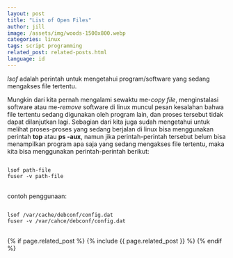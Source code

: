 ```yaml
---
layout: post
title: "List of Open Files"
author: jill
image: /assets/img/woods-1500x800.webp
categories: linux
tags: script programming
related_post: related-posts.html
language: id
---
```


<em>lsof</em> adalah perintah untuk mengetahui program/software yang sedang mengakses file tertentu.

Mungkin dari kita pernah mengalami sewaktu me-<em>copy file</em>, menginstalasi software 
atau me-<em>remove</em> software di linux muncul pesan kesalahan bahwa file tertentu 
sedang digunakan oleh program lain, dan proses tersebut tidak dapat dilanjutkan 
lagi. Sebagian dari kita juga sudah mengetahui untuk melihat proses-proses 
yang sedang berjalan di linux bisa menggunakan perintah <strong>top</strong> atau <strong>ps -aux</strong>, 
namun jika perintah-perintah tersebut belum bisa menampilkan program apa saja 
yang sedang mengakses file tertentu, maka kita bisa menggunakan 
perintah-perintah berikut:
<pre>
<code class="language-shell">
lsof path-file
fuser -v path-file
</code>
</pre>

contoh penggunaan:
<pre>
<code class="language-shell">
lsof /var/cache/debconf/config.dat
fuser -v /var/cahce/debconf/config.dat
</code>
</pre>

{% if page.related_post %}
  {% include {{ page.related_post }} %}
{% endif %}